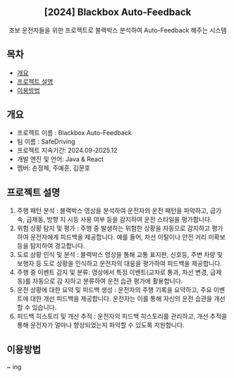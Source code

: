 <div align="center">
<h2>[2024] Blackbox Auto-Feedback </h2>
초보 운전자들을 위한 프로젝트로 블랙박스 분석하여 Auto-Feedback 해주는 시스템
</div>

## 목차

- [개요](#개요)
- [프로젝트 설명](#프로젝트-설명)
- [이용방법](#이용방법)

## 개요

- 프로젝트 이름 : Blackbox Auto-Feedback
- 팀 이름 : SafeDriving
- 프로젝트 지속기간: 2024.09-2025.12
- 개발 엔진 및 언어: Java & React
- 멤버: 손정제, 주예훈, 김문호

## 프로젝트 설명

1. 주행 패턴 분석 : 블랙박스 영상을 분석하여 운전자의 운전 패턴을 파악하고, 급가속, 급제동, 방향 지 시등 사용 여부 등을 감지하여 운전 스타일을 평가합니다. <br>
2. 위험 상황 탐지 및 평가 : 주행 중 발생하는 위험한 상황을 자동으로 감지하고 평가하여 운전자에게 피드백을 제공합니다. 예를 들어, 차선 이탈이나 안전 거리 미확보 등을 탐지하여 경고합니다. <br>
3. 도로 상황 인식 및 분석 : 블랙박스 영상을 통해 교통 표지판, 신호등, 주변 차량 및 보행자 등 도로 상황을 인식하고 운전자의 대응을 평가하여 피드백을 제공합니다. <br>
4. 주행 중 이벤트 감지 및 분류: 영상에서 특정 이벤트(교차로 통과, 차선 변경, 급제동)를 자동으로 감 지하고 분류하여 운전 습관 평가에 활용합니다. <br>
5. 운전 상황에 대한 요약 및 피드백 생성 : 운전자의 주행 기록을 요약하고, 주요 이벤트에 대한 개선 피드백을 제공합니다. 운전자는 이를 통해 자신의 운전 습관을 개선할 수 있습니다. <br>
6. 피드백 히스토리 및 개선 추적 : 운전자의 피드백 히스토리를 관리하고, 개선 추적을 통해 운전자가 얼마나 향상되었는지 파악할 수 있도록 지원합니다. <br>

## 이용방법

~ ing
